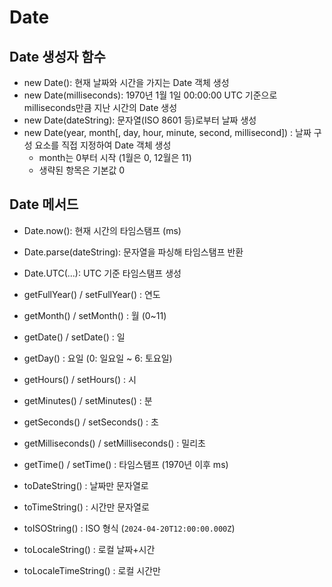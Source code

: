 # Date

## Date 생성자 함수

- new Date(): 현재 날짜와 시간을 가지는 Date 객체 생성
- new Date(milliseconds): 1970년 1월 1일 00:00:00 UTC 기준으로 milliseconds만큼 지난 시간의 Date 생성
- new Date(dateString): 문자열(ISO 8601 등)로부터 날짜 생성
- new Date(year, month[, day, hour, minute, second, millisecond])
  : 날짜 구성 요소를 직접 지정하여 Date 객체 생성
  - month는 0부터 시작 (1월은 0, 12월은 11)
  - 생략된 항목은 기본값 0

## Date 메서드

- Date.now(): 현재 시간의 타임스탬프 (ms)
- Date.parse(dateString): 문자열을 파싱해 타임스탬프 반환
- Date.UTC(...): UTC 기준 타임스탬프 생성

- getFullYear() / setFullYear() : 연도
- getMonth() / setMonth() : 월 (0~11)
- getDate() / setDate() : 일
- getDay() : 요일 (0: 일요일 ~ 6: 토요일)
- getHours() / setHours() : 시
- getMinutes() / setMinutes() : 분
- getSeconds() / setSeconds() : 초
- getMilliseconds() / setMilliseconds() : 밀리초
- getTime() / setTime() : 타임스탬프 (1970년 이후 ms)

- toDateString() : 날짜만 문자열로
- toTimeString() : 시간만 문자열로
- toISOString() : ISO 형식 (`2024-04-20T12:00:00.000Z`)
- toLocaleString() : 로컬 날짜+시간
- toLocaleTimeString() : 로컬 시간만
